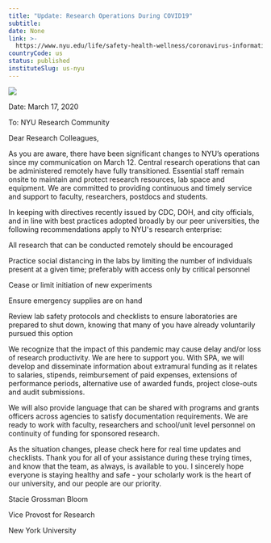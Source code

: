 ```yaml
---
title: "Update: Research Operations During COVID19"
subtitle: 
date: None
link: >-
  https://www.nyu.edu/life/safety-health-wellness/coronavirus-information/messages-to-the-community/research-operations-during-covid19-mar17.html
countryCode: us
status: published
instituteSlug: us-nyu
---
```

![](http://www.nyu.edu/content/nyu/en/life/safety-health-wellness/coronavirus-information/messages-to-the-community/research-operations-during-covid19-mar17/jcr:content/image.img.480.high.jpg)

Date: March 17, 2020

To: NYU Research Community



Dear Research Colleagues,

As you are aware, there have been significant changes to NYU’s operations since my communication on March 12. Central research operations that can be administered remotely have fully transitioned. Essential staff remain onsite to maintain and protect research resources, lab space and equipment. We are committed to providing continuous and timely service and support to faculty, researchers, postdocs and students.

In keeping with directives recently issued by CDC, DOH, and city officials, and in line with best practices adopted broadly by our peer universities, the following recommendations apply to NYU's research enterprise:

All research that can be conducted remotely should be encouraged

Practice social distancing in the labs by limiting the number of individuals present at a given time; preferably with access only by critical personnel

Cease or limit initiation of new experiments

Ensure emergency supplies are on hand

Review lab safety protocols and checklists to ensure laboratories are prepared to shut down, knowing that many of you have already voluntarily pursued this option



We recognize that the impact of this pandemic may cause delay and/or loss of research productivity. We are here to support you. With SPA, we will develop and disseminate information about extramural funding as it relates to salaries, stipends, reimbursement of paid expenses, extensions of performance periods, alternative use of awarded funds, project close-outs and audit submissions.

We will also provide language that can be shared with programs and grants officers across agencies to satisfy documentation requirements. We are ready to work with faculty, researchers and school/unit level personnel on continuity of funding for sponsored research.

As the situation changes, please check here for real time updates and checklists. Thank you for all of your assistance during these trying times, and know that the team, as always, is available to you. I sincerely hope everyone is staying healthy and safe - your scholarly work is the heart of our university, and our people are our priority.



Stacie Grossman Bloom

Vice Provost for Research

New York University